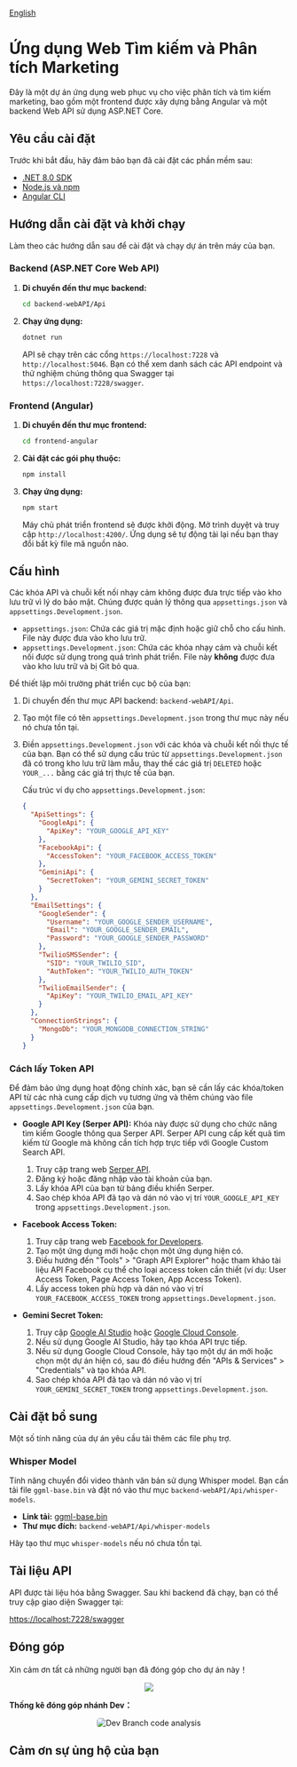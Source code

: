 [English](./README.md)

# Ứng dụng Web Tìm kiếm và Phân tích Marketing

Đây là một dự án ứng dụng web phục vụ cho việc phân tích và tìm kiếm marketing, bao gồm một frontend được xây dựng bằng Angular và một backend Web API sử dụng ASP.NET Core.

## Yêu cầu cài đặt

Trước khi bắt đầu, hãy đảm bảo bạn đã cài đặt các phần mềm sau:

- [.NET 8.0 SDK](https://dotnet.microsoft.com/download/dotnet/8.0)
- [Node.js và npm](https://nodejs.org/en/)
- [Angular CLI](https://angular.io/cli)

## Hướng dẫn cài đặt và khởi chạy

Làm theo các hướng dẫn sau để cài đặt và chạy dự án trên máy của bạn.

### Backend (ASP.NET Core Web API)

1.  **Di chuyển đến thư mục backend:**

    ```bash
    cd backend-webAPI/Api
    ```

2.  **Chạy ứng dụng:**

    ```bash
    dotnet run
    ```

    API sẽ chạy trên các cổng `https://localhost:7228` và `http://localhost:5046`. Bạn có thể xem danh sách các API endpoint và thử nghiệm chúng thông qua Swagger tại `https://localhost:7228/swagger`.

### Frontend (Angular)

1.  **Di chuyển đến thư mục frontend:**

    ```bash
    cd frontend-angular
    ```

2.  **Cài đặt các gói phụ thuộc:**

    ```bash
    npm install
    ```

3.  **Chạy ứng dụng:**

    ```bash
    npm start
    ```

    Máy chủ phát triển frontend sẽ được khởi động. Mở trình duyệt và truy cập `http://localhost:4200/`. Ứng dụng sẽ tự động tải lại nếu bạn thay đổi bất kỳ file mã nguồn nào.

## Cấu hình

Các khóa API và chuỗi kết nối nhạy cảm không được đưa trực tiếp vào kho lưu trữ vì lý do bảo mật. Chúng được quản lý thông qua `appsettings.json` và `appsettings.Development.json`.

- `appsettings.json`: Chứa các giá trị mặc định hoặc giữ chỗ cho cấu hình. File này được đưa vào kho lưu trữ.
- `appsettings.Development.json`: Chứa các khóa nhạy cảm và chuỗi kết nối được sử dụng trong quá trình phát triển. File này **không** được đưa vào kho lưu trữ và bị Git bỏ qua.

Để thiết lập môi trường phát triển cục bộ của bạn:

1.  Di chuyển đến thư mục API backend: `backend-webAPI/Api`.
2.  Tạo một file có tên `appsettings.Development.json` trong thư mục này nếu nó chưa tồn tại.
3.  Điền `appsettings.Development.json` với các khóa và chuỗi kết nối thực tế của bạn. Bạn có thể sử dụng cấu trúc từ `appsettings.Development.json` đã có trong kho lưu trữ làm mẫu, thay thế các giá trị `DELETED` hoặc `YOUR_...` bằng các giá trị thực tế của bạn.

    Cấu trúc ví dụ cho `appsettings.Development.json`:

    ```json
    {
      "ApiSettings": {
        "GoogleApi": {
          "ApiKey": "YOUR_GOOGLE_API_KEY"
        },
        "FacebookApi": {
          "AccessToken": "YOUR_FACEBOOK_ACCESS_TOKEN"
        },
        "GeminiApi": {
          "SecretToken": "YOUR_GEMINI_SECRET_TOKEN"
        }
      },
      "EmailSettings": {
        "GoogleSender": {
          "Username": "YOUR_GOOGLE_SENDER_USERNAME",
          "Email": "YOUR_GOOGLE_SENDER_EMAIL",
          "Password": "YOUR_GOOGLE_SENDER_PASSWORD"
        },
        "TwilioSMSSender": {
          "SID": "YOUR_TWILIO_SID",
          "AuthToken": "YOUR_TWILIO_AUTH_TOKEN"
        },
        "TwilioEmailSender": {
          "ApiKey": "YOUR_TWILIO_EMAIL_API_KEY"
        }
      },
      "ConnectionStrings": {
        "MongoDb": "YOUR_MONGODB_CONNECTION_STRING"
      }
    }
    ```

### Cách lấy Token API

Để đảm bảo ứng dụng hoạt động chính xác, bạn sẽ cần lấy các khóa/token API từ các nhà cung cấp dịch vụ tương ứng và thêm chúng vào file `appsettings.Development.json` của bạn.

- **Google API Key (Serper API):**
  Khóa này được sử dụng cho chức năng tìm kiếm Google thông qua Serper API. Serper API cung cấp kết quả tìm kiếm từ Google mà không cần tích hợp trực tiếp với Google Custom Search API.

  1.  Truy cập trang web [Serper API](https://serper.dev/).
  2.  Đăng ký hoặc đăng nhập vào tài khoản của bạn.
  3.  Lấy khóa API của bạn từ bảng điều khiển Serper.
  4.  Sao chép khóa API đã tạo và dán nó vào vị trí `YOUR_GOOGLE_API_KEY` trong `appsettings.Development.json`.

- **Facebook Access Token:**

  1.  Truy cập trang web [Facebook for Developers](https://developers.facebook.com/).
  2.  Tạo một ứng dụng mới hoặc chọn một ứng dụng hiện có.
  3.  Điều hướng đến "Tools" > "Graph API Explorer" hoặc tham khảo tài liệu API Facebook cụ thể cho loại access token cần thiết (ví dụ: User Access Token, Page Access Token, App Access Token).
  4.  Lấy access token phù hợp và dán nó vào vị trí `YOUR_FACEBOOK_ACCESS_TOKEN` trong `appsettings.Development.json`.

- **Gemini Secret Token:**
  1.  Truy cập [Google AI Studio](https://aistudio.google.com/app/apikey) hoặc [Google Cloud Console](https://console.cloud.google.com/apis/credentials).
  2.  Nếu sử dụng Google AI Studio, hãy tạo khóa API trực tiếp.
  3.  Nếu sử dụng Google Cloud Console, hãy tạo một dự án mới hoặc chọn một dự án hiện có, sau đó điều hướng đến "APIs & Services" > "Credentials" và tạo khóa API.
  4.  Sao chép khóa API đã tạo và dán nó vào vị trí `YOUR_GEMINI_SECRET_TOKEN` trong `appsettings.Development.json`.

## Cài đặt bổ sung

Một số tính năng của dự án yêu cầu tải thêm các file phụ trợ.

### Whisper Model

Tính năng chuyển đổi video thành văn bản sử dụng Whisper model. Bạn cần tải file `ggml-base.bin` và đặt nó vào thư mục `backend-webAPI/Api/whisper-models`.

- **Link tải:** [ggml-base.bin](https://huggingface.co/ggerganov/whisper.cpp/resolve/main/ggml-base.bin)
- **Thư mục đích:** `backend-webAPI/Api/whisper-models`

Hãy tạo thư mục `whisper-models` nếu nó chưa tồn tại.

## Tài liệu API

API được tài liệu hóa bằng Swagger. Sau khi backend đã chạy, bạn có thể truy cập giao diện Swagger tại:

[https://localhost:7228/swagger](https://localhost:7228/swagger)

## Đóng góp

Xin cảm ơn tất cả những người bạn đã đóng góp cho dự án này！

<p align="center">
    <a href="https://github.com/n0bcode/marketing-search-website/graphs/contributors">
      <img src="https://contrib.rocks/image?repo=n0bcode/marketing-search-website" style="max-width: 400px;" />
    </a>
</p>

**Thống kê đóng góp nhánh Dev：**

<p align="center">
    <img src="https://repobeats.axiom.co/api/embed/d23176e25029ed25e6813f558c5f220e86b591cc.svg" alt="Dev Branch code analysis" style="max-width: 80%; border-radius: 5px;">
</p>

## Cảm ơn sự ủng hộ của bạn
